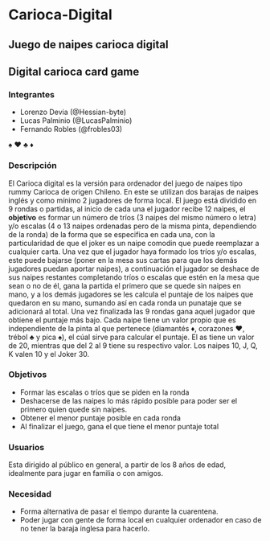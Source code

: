 # Carioca-Digital


## Juego de naipes carioca digital
## Digital carioca card game

### Integrantes
- Lorenzo Devia (@Hessian-byte)
- Lucas Palminio (@LucasPalminio)
- Fernando Robles (@frobles03)

:spades: :hearts: :clubs: :diamonds:

### Descripción
El Carioca digital es la versión para ordenador del juego de naipes tipo rummy Carioca de
origen Chileno. En este se utilizan dos barajas de naipes inglés y como mínimo 2 jugadores de forma
local. El juego está dividido en 9 rondas o partidas, al inicio de cada una el jugador recibe 12
naipes, el **objetivo** es formar un número de tríos (3 naipes del mismo número o letra) y/o escalas (4
o 13 naipes ordenadas pero de la misma pinta, dependiendo de la ronda) de la forma
que se especifica en cada una, con la particularidad de que el joker es un naipe comodin que puede
reemplazar a cualquier carta. Una vez que el jugador haya formado los tríos y/o escalas, este puede
bajarse (poner en la mesa sus cartas para que los demás jugadores puedan aportar naipes), a continuación el
jugador se deshace de sus naipes restantes completando tríos o escalas que estén en la mesa que sean o no de él, gana la partida el primero que se quede sin naipes en mano, y a los demás jugadores se les calcula el puntaje de los naipes que quedaron en su mano, sumando así en cada ronda un punataje que se adicionará al total.
Una vez finalizada las 9 rondas gana aquel jugador que obtiene el puntaje más bajo.
Cada naipe tiene un valor propio que es independiente de la pinta al que pertenece (diamantés :diamonds:,
corazones :hearts:, trébol :clubs: y pica :spades:), el cúal sirve para calcular el puntaje. El as tiene un valor de 20, mientras
que del 2 al 9 tiene su respectivo valor. Los naipes 10, J, Q, K valen 10 y el Joker 30.


### Objetivos
  - Formar las escalas o tríos que se piden en la ronda
  - Deshacerse de las naipes lo más rápido posible para poder ser el primero quien quede sin naipes.
  - Obtener el menor puntaje posible en cada ronda
  - Al finalizar el juego, gana el que tiene el menor puntaje total
  
  
### Usuarios
Esta dirigido al público en general, a partir de los 8 años de edad, idealmente para jugar en familia o con amigos.


### Necesidad
  - Forma alternativa de pasar el tiempo durante la cuarentena.
  - Poder jugar con gente de forma local en cualquier ordenador en caso de no tener la baraja inglesa para hacerlo.
